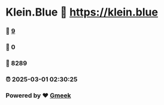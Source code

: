 # Klein.Blue :link: https://klein.blue 
### :page_facing_up: [9](https://klein.blue/tag.html) 
### :speech_balloon: 0 
### :hibiscus: 8289 
### :alarm_clock: 2025-03-01 02:30:25 
### Powered by :heart: [Gmeek](https://github.com/Meekdai/Gmeek)
